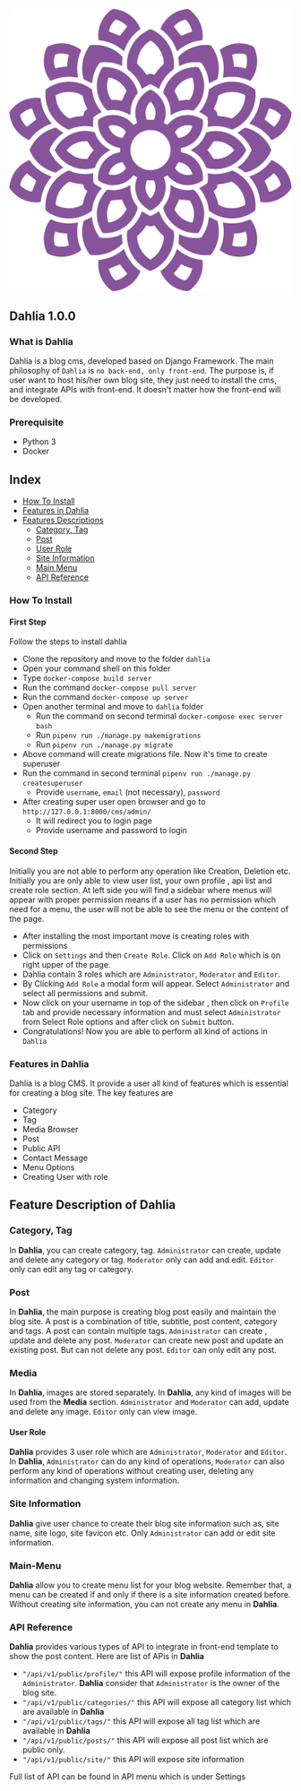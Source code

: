 ![Dahlia](/static/images/dahlia-logo.png)
## Dahlia 1.0.0

### What is Dahlia
Dahlia is a blog cms, developed based on Django Framework. The main philosophy of `Dahlia` is `no back-end, only front-end`. The purpose is, if user want to host his/her own blog site, they just need to install the cms, and integrate APIs with front-end. It doesn't matter how the front-end will be developed. 

### Prerequisite
* Python 3
* Docker

## Index

* [How To Install](https://github.com/farhapartex/dahlia#how-to-install)
* [Features in Dahlia](https://github.com/farhapartex/dahlia#features-in-dahlia)
* [Features Descriptions](https://github.com/farhapartex/dahlia#description-of-features-in-dahlia)
  * [Category, Tag](https://github.com/farhapartex/dahlia#category-tag)
  * [Post](https://github.com/farhapartex/dahlia#post)
  * [User Role](https://github.com/farhapartex/dahlia#user-role)
  * [Site Information](https://github.com/farhapartex/dahlia#site-information)
  * [Main Menu](https://github.com/farhapartex/dahlia#main-menu)
  * [API Reference](https://github.com/farhapartex/dahlia#api-refrence)
  

### How To Install

#### First Step
Follow the steps to install dahlia

* Clone the repository and move to the folder `dahlia`
* Open your command shell on this folder
* Type `docker-compose build server`
* Run the command `docker-compose pull server`
* Run the command `docker-compose up server`
* Open another terminal and move to `dahlia` folder
  * Run the command on second terminal `docker-compose exec server bash`
  * Run `pipenv run ./manage.py makemigrations`
  * Run `pipenv run ./manage.py migrate`
* Above command will create migrations file. Now it's time to create superuser
* Run the command in second terminal `pipenv run ./manage.py createsuperuser`
  * Provide `username`, `email` (not necessary), `password` 
* After creating super user open browser and go to `http://127.0.0.1:8000/cms/admin/`
  * It will redirect you to login page
  * Provide username and password to login

#### Second Step
Initially you are not able to perform any operation like Creation, Deletion etc. Initially you are only able to view user list, your own profile , api list and create role section. At left side you will find a sidebar where menus will appear with proper permission means if a user has no permission which need for a menu, the user will not be able to see the menu or the content of the page.

* After installing the most important move is creating roles with permissions
* Click on `Settings` and then `Create Role`. Click on `Add Role` which is on right upper of the page. 
* Dahlia contain 3 roles which are `Administrator`, `Moderator` and `Editor`.
* By Clicking `Add Role` a modal form will appear. Select `Administrator` and select all permissions and submit. 
* Now click on your username in top of the sidebar , then click on `Profile` tab and provide necessary information and must select `Administrator` from Select Role options and after click on `Submit` button.
* Congratulations! Now you are able to perform all kind of actions in `Dahlia`

### Features in Dahlia

Dahlia is a blog CMS. It provide a user all kind of features which is essential for creating a blog site. The key features are
* Category
* Tag
* Media Browser
* Post
* Public API
* Contact Message
* Menu Options
* Creating User with role

## Feature Description of Dahlia

### Category, Tag
In **Dahlia**, you can create category, tag. `Administrator` can create, update and delete any category or tag. `Moderator` only can add and edit. `Editor` only can edit any tag or category.

### Post
In **Dahlia**, the main purpose is creating blog post easily and maintain the blog site. A post is a combination of title, subtitle, post content, category and tags. A post can contain multiple tags. `Administrator` can create , update and delete any post. `Moderator` can create new post and update an existing post. But can not delete any post. `Editor` can only edit any post.

### Media
In **Dahlia**, images are stored separately. In **Dahlia**, any kind of images will be used from the **Media** section. `Administrator` and `Moderator` can add, update and delete any image. `Editor` only can view image.

#### User Role
**Dahlia** provides 3 user role which are `Administrator`, `Moderator` and `Editor`. In **Dahlia**, `Administrator` can do any kind of operations, `Moderator` can also perform any kind of operations without creating user, deleting any information and changing system information.

### Site Information
**Dahlia** give user chance to create their blog site information such as, site name, site logo, site favicon etc. Only `Administrator` can add or edit site information.

### Main-Menu
**Dahlia** allow you to create menu list for your blog website. Remember that, a menu can be created if and only if there is a site information created before. Without creating site information, you can not create any menu in **Dahlia**.

### API Reference
**Dahlia** provides various types of API to integrate in front-end template to show the post content. Here are list of APis in **Dahlia**

* `"/api/v1/public/profile/"` this API will expose profile information of the `Administrator`. **Dahlia** consider that `Administrator` is the owner of the blog site.
* `"/api/v1/public/categories/"` this API will expose all category list which are available in **Dahlia**
* `"/api/v1/public/tags/"` this API will expose all tag list which are available in **Dahlia**
* `"/api/v1/public/posts/"` this API will expose all post list which are public only. 
* `"/api/v1/public/site/"` this API will expose site information

Full list of API can be found in API menu which is under Settings
